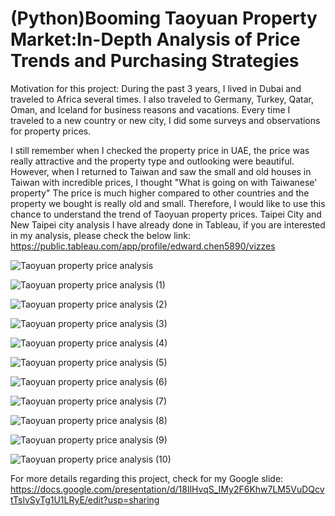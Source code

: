 # (Python)Booming Taoyuan Property Market:In-Depth Analysis of Price Trends and Purchasing Strategies

Motivation for this project:
During the past 3 years, I lived in Dubai and traveled to Africa several times. I also traveled to Germany, Turkey, Qatar, Oman, and Iceland for business reasons and vacations.
Every time I traveled to a new country or new city, I did some surveys and observations for property prices.

I still remember when I checked the property price in UAE, the price was really attractive and the property type and outlooking were beautiful.
However, when I returned to Taiwan and saw the small and old houses in Taiwan with incredible prices, I thought "What is going on with Taiwanese' property"
The price is much higher compared to other countries and the property we bought is really old and small.
Therefore, I would like to use this chance to understand the trend of Taoyuan property prices.
Taipei City and New Taipei city analysis I have already done in Tableau, if you are interested in my analysis, please check the below link:
https://public.tableau.com/app/profile/edward.chen5890/vizzes

![Taoyuan property price analysis](https://github.com/e19931107/Python-Taoyuan_Property_Market_In_Depth_Analysis/assets/50692450/4d9fe193-df83-4d51-bdcc-639078fb15b2)

![Taoyuan property price analysis (1)](https://github.com/e19931107/Python-Taoyuan_Property_Market_In_Depth_Analysis/assets/50692450/3c357d76-2af3-44bd-9594-69b7b95d4edc)

![Taoyuan property price analysis (2)](https://github.com/e19931107/Python-Taoyuan_Property_Market_In_Depth_Analysis/assets/50692450/489eaa0d-49f5-499d-bcff-e9ebadb7f47c)

![Taoyuan property price analysis (3)](https://github.com/e19931107/Python-Taoyuan_Property_Market_In_Depth_Analysis/assets/50692450/54bb2453-61f8-4e1f-8108-518b591551dd)

![Taoyuan property price analysis (4)](https://github.com/e19931107/Python-Taoyuan_Property_Market_In_Depth_Analysis/assets/50692450/7cf2ac32-1437-45da-9c51-a30f838f53d0)

![Taoyuan property price analysis (5)](https://github.com/e19931107/Python-Taoyuan_Property_Market_In_Depth_Analysis/assets/50692450/9f054a74-e6ef-4e0e-aad1-b34f11ccc75e)

![Taoyuan property price analysis (6)](https://github.com/e19931107/Python-Taoyuan_Property_Market_In_Depth_Analysis/assets/50692450/9f907ea1-510a-473d-9f4c-626c5bc18820)

![Taoyuan property price analysis (7)](https://github.com/e19931107/Python-Taoyuan_Property_Market_In_Depth_Analysis/assets/50692450/f3b587b0-5cd0-47e7-aa7b-45191ea5a1cf)

![Taoyuan property price analysis (8)](https://github.com/e19931107/Python-Taoyuan_Property_Market_In_Depth_Analysis/assets/50692450/9b8fe2eb-d89f-4727-a2ea-441479535ac9)

![Taoyuan property price analysis (9)](https://github.com/e19931107/Python-Taoyuan_Property_Market_In_Depth_Analysis/assets/50692450/b40c084d-b6d0-4f69-a70c-68f3aa92de17)

![Taoyuan property price analysis (10)](https://github.com/e19931107/Python-Taoyuan_Property_Market_In_Depth_Analysis/assets/50692450/49af6acf-09ad-43d8-a3c9-e096df3fa3bc)


For more details regarding this project, check for my Google slide:
https://docs.google.com/presentation/d/18IlHvqS_IMy2F6Khw7LM5VuDQcvtTslvSyTg1U1LRyE/edit?usp=sharing

